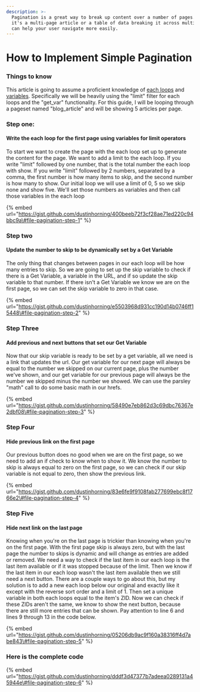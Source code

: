 ```yaml
---
description: >-
  Pagination is a great way to break up content over a number of pages. Whether
  it's a multi-page article or a table of data breaking it across multiple pages
  can help your user navigate more easily.
---
```


# How to Implement Simple Pagination

### Things to know

This article is going to assume a proficient knowledge of [each loops](https://developer.zesty.io/parsley-templating/iteration-or-looping/) and [variables](/guides/understanding-and-using-parsley-variables). Specifically we will be heavily using the "limit" filter for each loops and the "get\_var" functionality. For this guide, I will be looping through a pageset named "blog\_article" and will be showing 5 articles per page.

### Step one:

####  Write the each loop for the first page using variables for limit operators

To start we want to create the page with the each loop set up to generate the content for the page. We want to add a limit to the each loop. If you write "limit" followed by one number, that is the total number the each loop with show. If you write "limit" followed by 2 numbers, separated by a comma, the first number is how many items to skip, and the second number is how many to show. Our initial loop we will use a limit of 0, 5 so we skip none and show five. We'll set those numbers as variables and then call those variables in the each loop

{% embed url="https://gist.github.com/dustinhorning/400beeb72f3cf28ae71ed220c94bbc9a\#file-pagination-step-1" %}

### Step two 

#### Update the number to skip to be dynamically set by a Get Variable

The only thing that changes between pages in our each loop will be how many entries to skip. So we are going to set up the skip variable to check if there is a Get Variable, a variable in the URL, and if so update the skip variable to that number. If there isn't a Get Variable we know we are on the first page, so we can set the skip variable to zero in that case.

{% embed url="https://gist.github.com/dustinhorning/e5503968d931cc190d14b0746ff15448\#file-pagination-step-2" %}

### Step Three

#### Add previous and next buttons that set our Get Variable

Now that our skip variable is ready to be set by a get variable, all we need is a link that updates the url. Our get variable for our next page will always be equal to the number we skipped on our current page, plus the number we've shown, and our get variable for our previous page will always be the number we skipped minus the number we showed. We can use the parsley "math" call to do some basic math in our hrefs.

{% embed url="https://gist.github.com/dustinhorning/58490e7eb862d3c69dbc76367e2dbf08\#file-pagination-step-3" %}

### Step Four 

#### Hide previous link on the first page

Our previous button does no good when we are on the first page, so we need to add an if check to know when to show it. We know the number to skip is always equal to zero on the first page, so we can check if our skip variable is not equal to zero, then show the previous link.

{% embed url="https://gist.github.com/dustinhorning/83e6fe9f9108fab277699ebc8f1766e2\#file-pagination-step-4" %}

### Step Five 

#### Hide next link on the last page

Knowing when you're on the last page is trickier than knowing when you're on the first page. With the first page skip is always zero, but with the last page the number to skips is dynamic and will change as entries are added or removed. We need a way to check if the last item in our each loop is the last item available or if it was stopped because of the limit. Then we know if the last item in our each loop wasn't the last item available then we still need a next button. There are a couple ways to go about this, but my solution is to add a new each loop below our original and exactly like it except with the reverse sort order and a limit of 1. Then set a unique variable in both each loops equal to the item's ZID. Now we can check if these ZIDs aren't the same, we know to show the next button, because there are still more entries that can be shown. Pay attention to line 6 and lines 9 through 13 in the code below.

{% embed url="https://gist.github.com/dustinhorning/05206db9ac9f160a38316ff4d7abe843\#file-pagination-step-5" %}

### Here is the complete code

{% embed url="https://gist.github.com/dustinhorning/dddf3d47377b7adeea0289131a45944e\#file-pagination-step-6" %}



